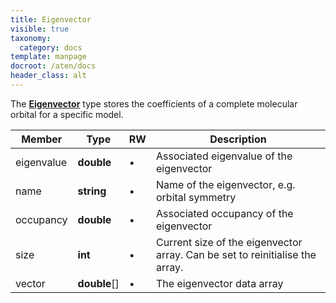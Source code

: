 ```yaml
---
title: Eigenvector
visible: true
taxonomy:
  category: docs
template: manpage
docroot: /aten/docs
header_class: alt
---
```


The [**Eigenvector**](/aten/docs/scripting/variabletypes/eigenvector) type stores the coefficients of a complete molecular orbital for a specific model.
 
| Member | Type | RW | Description |
|--------|------|----|-------------|
| eigenvalue | **double** | • | Associated eigenvalue of the eigenvector |
| name | **string** | • | Name of the eigenvector, e.g. orbital symmetry |
| occupancy | **double** | • | Associated occupancy of the eigenvector |
| size | **int** | • | Current size of the eigenvector array. Can be set to reinitialise the array. |
| vector | **double**[]  | • | The eigenvector data array |

